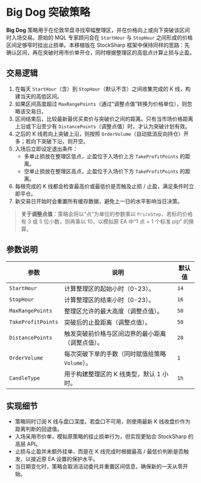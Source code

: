 # Big Dog 突破策略

**Big Dog** 策略用于在伦敦早盘寻找窄幅整理区，并在价格向上或向下突破该区间时入场交易。原始的 MQL 专家顾问会在 `StartHour` 与 `StopHour` 之间形成的价格区间足够窄时挂出止损单。本移植版在 StockSharp 框架中保持同样的思路：先确认区间，再在突破时用市价单开仓，同时根据整理区的高低点计算止损与止盈。

## 交易逻辑

1. 在每天 `StartHour`（含）到 `StopHour`（默认不含）之间收集完成的 K 线，构建当天的高低区间。
2. 如果区间高度超过 `MaxRangePoints`（通过“调整点值”转换为价格单位），则忽略该交易日。
3. 区间结束后，比较最新最优买卖价与突破价之间的距离。只有当市场价格距离上沿或下沿至少有 `DistancePoints`（调整点值）时，才认为突破计划有效。
4. 之后的 K 线若向上突破上沿，则按照 `OrderVolume`（自动抵消反向持仓）开多；若向下突破下沿，则开空。
5. 入场后立即设定退出条件：
   - 多单止损放在整理区低点，止盈位于入场价上方 `TakeProfitPoints` 的距离。
   - 空单止损放在整理区高点，止盈位于入场价下方 `TakeProfitPoints` 的距离。
6. 每根完成的 K 线都会检查最高价或最低价是否触及止损 / 止盈，满足条件时立即平仓。
7. 新交易日开始时会重置所有缓存数据，避免上一日的水平影响当日决策。

> **关于调整点值**：策略会将以“点”为单位的参数乘以 `PriceStep`，若标的价格有 3 或 5 位小数，则再乘以 10，以模拟原 EA 中“1 点 = 1 个标准 pip” 的换算。

## 参数说明

| 参数 | 说明 | 默认值 |
|------|------|--------|
| `StartHour` | 计算整理区的起始小时（0-23）。 | `14` |
| `StopHour` | 计算整理区的结束小时（0-23）。 | `16` |
| `MaxRangePoints` | 整理区允许的最大高度（调整点值）。 | `50` |
| `TakeProfitPoints` | 突破后的止盈距离（调整点值）。 | `50` |
| `DistancePoints` | 触发突破前价格与区间边界的最小距离（调整点值）。 | `20` |
| `OrderVolume` | 每次突破下单的手数（同时赋值给策略 `Volume`）。 | `1` |
| `CandleType` | 用于构建整理区的 K 线类型，默认 1 小时。 | `1h` |

## 实现细节

- 策略同时订阅 K 线与盘口深度。若盘口不可用，则使用最新 K 线收盘价作为距离判断的回退值。
- 入场采用市价单，模拟原策略的挂止损单行为，但实现更贴合 StockSharp 的高层 API。
- 止损与止盈并未额外挂单，而是在 K 线完成时根据最高 / 最低价判断是否触发，以接近原 EA 设置的保护水平。
- 当日期变化时，策略会取消活动委托并重置区间信息，确保新的一天从零开始。

